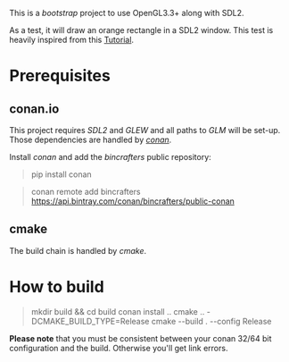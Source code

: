 This is a *bootstrap* project to use OpenGL3.3+ along with SDL2.

As a test, it will draw an orange rectangle in a SDL2 window. This test is heavily inspired from this [Tutorial](https://learnopengl.com/Getting-started/Hello-Triangle).

# Prerequisites

## conan.io

This project requires *SDL2* and *GLEW* and all paths to *GLM* will be set-up.
Those dependencies are handled by [*conan*](https://conan.io/).

Install *conan* and add the *bincrafters* public repository:
  > pip install conan
  
  > conan remote add bincrafters https://api.bintray.com/conan/bincrafters/public-conan
  
## cmake

The build chain is handled by *cmake*.

# How to build

  > mkdir build && cd build
  > conan install ..
  > cmake .. -DCMAKE_BUILD_TYPE=Release
  > cmake --build . --config Release
  
**Please note** that you must be consistent between your conan 32/64 bit configuration and the build. Otherwise you'll get link errors.
